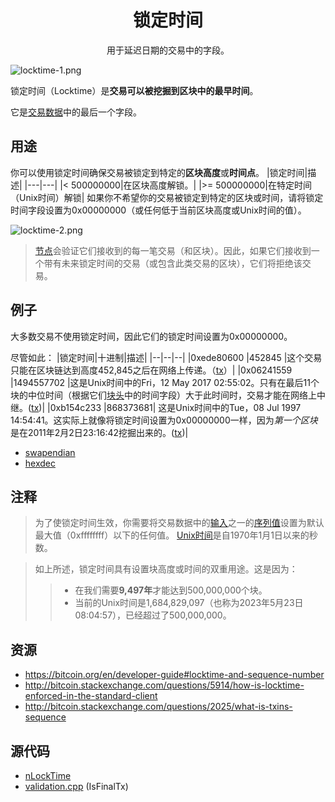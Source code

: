 # <center>锁定时间</center>
<center>用于延迟日期的交易中的字段。</center>

![locktime-1.png](img/locktime-1-svg.png)

锁定时间（Locktime）是**交易可以被挖掘到区块中的最早时间**。

它是[交易数据](../Transaction%20Data.md)中的最后一个字段。

## 用途
你可以使用锁定时间确保交易被锁定到特定的**区块高度**或**时间点**。
|锁定时间|描述|
|---|---|
|< 500000000|在区块高度解锁。|
|>= 500000000|在特定时间（Unix时间）解锁|
如果你不希望你的交易被锁定到特定的区块或时间，请将锁定时间字段设置为0x00000000（或任何低于当前区块高度或Unix时间的值）。

![locktime-2.png](img/locktime-2%20(1).png)

>[节点](../../../../Beginners/How%20Bitcoin%20Works/1.Network/Nodes/Nodes.md)会验证它们接收到的每一笔交易（和区块）。因此，如果它们接收到一个带有未来锁定时间的交易（或包含此类交易的区块），它们将拒绝该交易。

## 例子

大多数交易不使用锁定时间，因此它们的锁定时间设置为0x00000000。

尽管如此：
|锁定时间|十进制|描述|
|--|--|--|
|0xede80600	|452845 |这个交易只能在区块链达到高度452,845之后在网络上传递。（[tx](https://learnmeabitcoin.com/explorer/transaction/a28a01703beeba8e9f067cdb8c19127ef72bdb65ec894b9488b2e571e7717347)）|
|0x06241559	|1494557702 |这是Unix时间中的Fri，12 May 2017 02:55:02。只有在最后11个块的中位时间（根据它们[块头](../../../Block/block-header/block-header.md)中的时间字段）大于此时间时，交易才能在网络上中继。([tx](https://learnmeabitcoin.com/explorer/transaction/207c356380d11efd88e1189ba2769fdbace39e2eedb8651a411cbfd4a344c06f))|
|0xb154c233	|868373681| 这是Unix时间中的Tue，08 Jul 1997 14:54:41。这实际上就像将锁定时间设置为0x00000000一样，因为*第一个区块*是在2011年2月2日23:16:42挖掘出来的。([tx](https://learnmeabitcoin.com/explorer/transaction/207c356380d11efd88e1189ba2769fdbace39e2eedb8651a411cbfd4a344c06f))|
* [swapendian](https://learnmeabitcoin.com/tools/swapendian)
* [hexdec](https://learnmeabitcoin.com/tools/hexdec)
  
## 注释
>为了使锁定时间生效，你需要将交易数据中的[输入](../Input/input.md)之一的[序列值](../Transaction%20Data.md)设置为默认最大值（0xffffffff）以下的任何值。
>[Unix时间](https://en.wikipedia.org/wiki/Unix_time)是自1970年1月1日以来的秒数。  

>如上所述，锁定时间具有设置块高度或时间的双重用途。这是因为：
>>* 在我们需要**9,497年**才能达到500,000,000个块。
>>* 当前的Unix时间是1,684,829,097（也称为2023年5月23日08:04:57），已经超过了500,000,000。

## 资源
* https://bitcoin.org/en/developer-guide#locktime-and-sequence-number
* http://bitcoin.stackexchange.com/questions/5914/how-is-locktime-enforced-in-the-standard-client
* http://bitcoin.stackexchange.com/questions/2025/what-is-txins-sequence

## 源代码
* [nLockTime](https://github.com/bitcoin/bitcoin/search?utf8=%E2%9C%93&q=nLockTime&type=Code)
* [validation.cpp](https://github.com/bitcoin/bitcoin/blob/668de70be039a4f1ffcf20aeae2a22ee71fc55a8/src/validation.cpp#L223) (IsFinalTx)